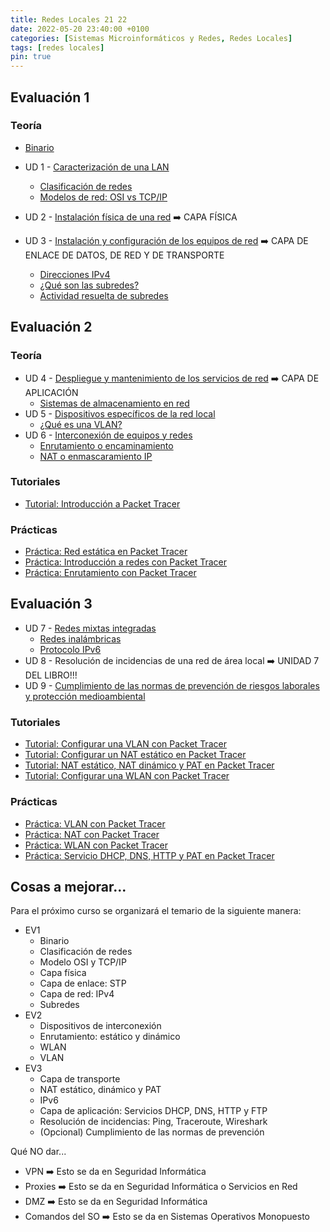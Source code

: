 ```yaml
---
title: Redes Locales 21 22
date: 2022-05-20 23:40:00 +0100
categories: [Sistemas Microinformáticos y Redes, Redes Locales]
tags: [redes locales]
pin: true
---
```


<style>
  .post h1, .post-content h2, .post-content h3, .post-content h4, a{
    color: var(--redes-locales-color);
  }
</style>

## Evaluación 1

### Teoría

- [Binario](/posts/binario/)

- UD 1 - [Caracterización de una LAN](/posts/caracterizacion-de-una-lan/)
  - [Clasificación de redes](/posts/clasificacion-de-redes/)
  - [Modelos de red: OSI vs TCP/IP](/posts/modelos-red-osi-vs-tcp-ip/)
- UD 2 - [Instalación física de una red](/posts/instalacion-fisica-de-una-red/) ➡️ CAPA FÍSICA
- UD 3 - [Instalación y configuración de los equipos de red](/posts/instalacion-y-configuracion-de-los-equipos-de-red/) ➡️ CAPA DE ENLACE DE DATOS, DE RED Y DE TRANSPORTE
    - [Direcciones IPv4](/posts/direcciones-ipv4/)
    - [¿Qué son las subredes?](/posts/subredes/)
    - [Actividad resuelta de subredes](/posts/actividad-resuelta-subredes/)

## Evaluación 2

### Teoría

- UD 4 - [Despliegue y mantenimiento de los servicios de red](/posts/despliegue-mantenimiento-de-los-servicios-de-red/) ➡️ CAPA DE APLICACIÓN
    - [Sistemas de almacenamiento en red](/posts/teoria-sistemas-de-almacenamiento-en-red/)
- UD 5 - [Dispositivos específicos de la red local](/posts/dispositivos-especificos-de-la-red-local/)
    - [¿Qué es una VLAN?](/posts/vlan/)
- UD 6 - [Interconexión de equipos y redes](/posts/interconexion-de-equipos-y-redes/)
    - [Enrutamiento o encaminamiento](/posts/enrutamiento/)
    - [NAT o enmascaramiento IP](/posts/nat/)

### Tutoriales

- [Tutorial: Introducción a Packet Tracer](/posts/tutorial-introduccion-a-packet-tracer/)

### Prácticas

- [Práctica: Red estática en Packet Tracer](/posts/practica-packet-tracer-red-estatica/)
- [Práctica: Introducción a redes con Packet Tracer](/posts/practica-introduccion-packet-tracer/)
- [Práctica: Enrutamiento con Packet Tracer](/posts/practica-enrutamiento-con-packet-tracer)

## Evaluación 3

- UD 7 - [Redes mixtas integradas](/posts/redes-mixtas-integradas/)
    - [Redes inalámbricas](/posts/redes-inalambricas/)
    - [Protocolo IPv6](/posts/protocolo-ipv6/)
- UD 8 - Resolución de incidencias de una red de área local ➡️ UNIDAD 7 DEL LIBRO!!!
- UD 9 - [Cumplimiento de las normas de prevención de riesgos laborales y protección medioambiental](/posts/prevencion-de-riesgos-laborales)

### Tutoriales

- [Tutorial: Configurar una VLAN con Packet Tracer](/posts/tutorial-vlan-packet-tracer)
- [Tutorial: Configurar un NAT estático en Packet Tracer](/posts/tutorial-nat-estatico-packet-tracer/)
- [Tutorial: NAT estático, NAT dinámico y PAT en Packet Tracer](/posts/tutorial-nat-pat-packet-tracer/)
- [Tutorial: Configurar una WLAN con Packet Tracer](/posts/tutorial-wlan-packet-tracer)

### Prácticas

- [Práctica: VLAN con Packet Tracer](/posts/practica-vlan-packet-tracer)
- [Práctica: NAT con Packet Tracer](/posts/practica-nat-packet-tracer)
- [Práctica: WLAN con Packet Tracer](/posts/practica-wlan-packet-tracer)
- [Práctica: Servicio DHCP, DNS, HTTP y PAT en Packet Tracer](/posts/practica-servicio-dhcp-dns-http-pat-packet-tracer/)

## Cosas a mejorar...

Para el próximo curso se organizará el temario de la siguiente manera:

- EV1 
  - Binario
  - Clasificación de redes
  - Modelo OSI y TCP/IP
  - Capa física
  - Capa de enlace: STP
  - Capa de red: IPv4
  - Subredes
- EV2 
  - Dispositivos de interconexión
  - Enrutamiento: estático y dinámico
  - WLAN
  - VLAN
- EV3 
  - Capa de transporte
  - NAT estático, dinámico y PAT
  - IPv6
  - Capa de aplicación: Servicios DHCP, DNS, HTTP y FTP
  - Resolución de incidencias: Ping, Traceroute, Wireshark
  - (Opcional) Cumplimiento de las normas de prevención

Qué NO dar...

- VPN ➡️ Esto se da en Seguridad Informática
- Proxies ➡️ Esto se da en Seguridad Informática o Servicios en Red
- DMZ ➡️ Esto se da en Seguridad Informática
- Comandos del SO ➡️ Esto se da en Sistemas Operativos Monopuesto